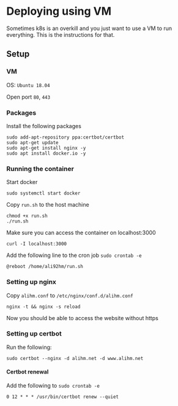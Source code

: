 # Deploying using VM

Sometimes k8s is an overkill and you just want to use a VM to run everything. This is the instructions for that.

## Setup

### VM

OS: `Ubuntu 18.04`

Open port `80`, `443`

### Packages

Install the following packages

```
sudo add-apt-repository ppa:certbot/certbot
sudo apt-get update
sudo apt-get install nginx -y
sudo apt install docker.io -y
```

### Running the container

Start docker

`sudo systemctl start docker`

Copy `run.sh` to the host machine

```
chmod +x run.sh
./run.sh
```

Make sure you can access the container on localhost:3000

`curl -I localhost:3000`

Add the following line to the cron job `sudo crontab -e`

`@reboot /home/ali92hm/run.sh`

### Setting up nginx

Copy `alihm.conf` to `/etc/nginx/conf.d/alihm.conf`

`nginx -t && nginx -s reload`

Now you should be able to access the website without https

### Setting up certbot

Run the following:

`sudo certbot --nginx -d alihm.net -d www.alihm.net`

#### Certbot renewal

Add the following to `sudo crontab -e`

`0 12 * * * /usr/bin/certbot renew --quiet`

